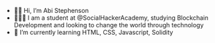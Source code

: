 - ✌🏾 Hi, I’m Abi Stephenson
- 👩🏾‍💻 I am a student at @SocialHackerAcademy, studying Blockchain Development and looking to change the world through technology
- 🌱 I’m currently learning HTML, CSS, Javascript, Solidity


<!---
AbiStephenson/AbiStephenson is a ✨ special ✨ repository because its `README.md` (this file) appears on your GitHub profile.
You can click the Preview link to take a look at your changes.
--->

